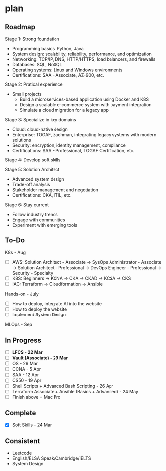 # plan

## Roadmap

Stage 1: Strong foundation

- Programming basics: Python, Java
- System design: scalability, reliability, performance, and optimization
- Networking: TCP/IP, DNS, HTTP/HTTPS, load balancers, and firewalls
- Databases: SQL, NoSQL
- Operating systems: Linux and Windows environments
- Certifications: SAA - Associate, AZ-900, etc.

Stage 2: Pratical experience

- Small projects
  - Build a microservices-based application using Docker and K8S
  - Design a scalable e-commerce system with payment integration
  - Simulate a cloud migration for a legacy app

Stage 3: Specialize in key domains

- Cloud: cloud-native design
- Enterprise: TOGAF, Zachman, integrating legacy systems with modern solutions
- Security: encryption, identity management, compliance
- Certifications: SAA - Professional, TOGAF Certification, etc.

Stage 4: Develop soft skills

Stage 5: Solution Architect

- Advanced system design
- Trade-off analysis
- Stakeholder management and negotiation
- Certifications: CKA, ITIL, etc.

Stage 6: Stay current

- Follow industry trends
- Engage with communities
- Experiment with emerging tools

## To-Do

K8s - Aug

- [ ] AWS: Solution Architect - Associate &rarr; SysOps Administrator - Associate &rarr; Solution Architect - Professional &rarr; DevOps Engineer - Professional &rarr; Security - Specialty
- [ ] K8S: Beginners &rarr; KCNA &rarr; CKA &rarr; CKAD &rarr; KCSA &rarr; CKS
- [ ] IAC: Terraform &rarr; Cloudformation &rarr; Ansible

Hands-on - July

- [ ] How to deploy, integrate AI into the website
- [ ] How to deploy the website
- [ ] Implement System Design

MLOps - Sep

## In Progress

- [ ] **LFCS - 22 Mar**
- [ ] **Vault (Associate) - 29 Mar**
- [ ] OS - 29 Mar
- [ ] CCNA - 5 Apr
- [ ] SAA - 12 Apr
- [ ] CS50 - 19 Apr
- [ ] Shell Scripts + Advanced Bash Scripting - 26 Apr
- [ ] Terraform Associate + Ansible (Basics + Advanced) - 24 May
- [ ] Finish above = Mac Pro

## Complete

- [x] Soft Skills - 24 Mar

## Consistent

- Leetcode
- English/ELSA Speak/Cambridge/IELTS
- System Design
